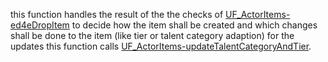 this function handles the result of the the checks of [UF_ActorItems-ed4eDropItem](../User%20Functions/UF_ActorItems/UF_ActorItems-ed4eDropItem.md) to decide how the item shall be created and which changes shall be done to the item (like tier or talent category adaption) for the updates this function calls [UF_ActorItems-updateTalentCategoryAndTier](../User%20Functions/UF_ActorItems/UF_ActorItems-updateTalentCategoryAndTier.md).